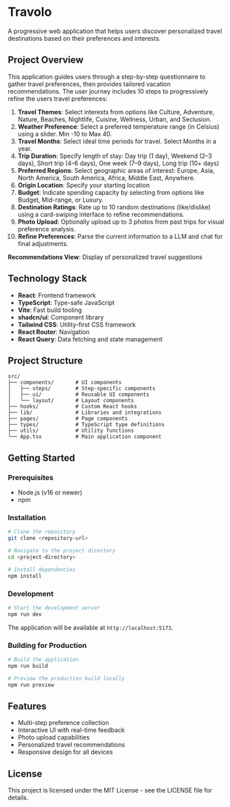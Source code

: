 # Travolo

A progressive web application that helps users discover personalized travel destinations based on their preferences and interests.

## Project Overview

This application guides users through a step-by-step questionnaire to gather travel preferences, then provides tailored vacation recommendations. The user journey includes 10 steps to progressively refine the users travel preferences:

1. **Travel Themes**: Select interests from options like Culture, Adventure, Nature, Beaches, Nightlife, Cuisine, Wellness, Urban, and Seclusion.
2. **Weather Preference**: Select a preferred temperature range (in Celsius) using a slider. Min -10 to Max 40.
3. **Travel Months**: Select ideal time periods for travel. Select Months in a year.
4. **Trip Duration**: Specify length of stay: Day trip (1 day), Weekend (2–3 days), Short trip (4–6 days), One week (7–9 days), Long trip (10+ days)
5. **Preferred Regions**: Select geographic areas of interest: Europe, Asia, North America, South America, Africa, Middle East, Anywhere.
6. **Origin Location**: Specify your starting location
7. **Budget**: Indicate spending capacity by selecting from options like Budget, Mid-range, or Luxury.
8. **Destination Ratings**: Rate up to 10 random destinations (like/dislike) using a card-swiping interface to refine recommendations.
9. **Photo Upload**: Optionally upload up to 3 photos from past trips for visual preference analysis.
10. **Refine Preferences**: Parse the current information to a LLM and chat for final adjustments.


**Recommendations View**: Display of personalized travel suggestions

## Technology Stack

- **React**: Frontend framework
- **TypeScript**: Type-safe JavaScript
- **Vite**: Fast build tooling
- **shadcn/ui**: Component library
- **Tailwind CSS**: Utility-first CSS framework
- **React Router**: Navigation
- **React Query**: Data fetching and state management

## Project Structure

```
src/
├── components/       # UI components
│   ├── steps/        # Step-specific components
│   ├── ui/           # Reusable UI components
│   └── layout/       # Layout components
├── hooks/            # Custom React hooks
├── lib/              # Libraries and integrations
├── pages/            # Page components
├── types/            # TypeScript type definitions
├── utils/            # Utility functions
└── App.tsx           # Main application component
```

## Getting Started

### Prerequisites

- Node.js (v16 or newer)
- npm

### Installation

```bash
# Clone the repository
git clone <repository-url>

# Navigate to the project directory
cd <project-directory>

# Install dependencies
npm install
```

### Development

```bash
# Start the development server
npm run dev
```

The application will be available at `http://localhost:5173`.

### Building for Production

```bash
# Build the application
npm run build

# Preview the production build locally
npm run preview
```

## Features

- Multi-step preference collection
- Interactive UI with real-time feedback
- Photo upload capabilities
- Personalized travel recommendations
- Responsive design for all devices

## License

This project is licensed under the MIT License - see the LICENSE file for details.
